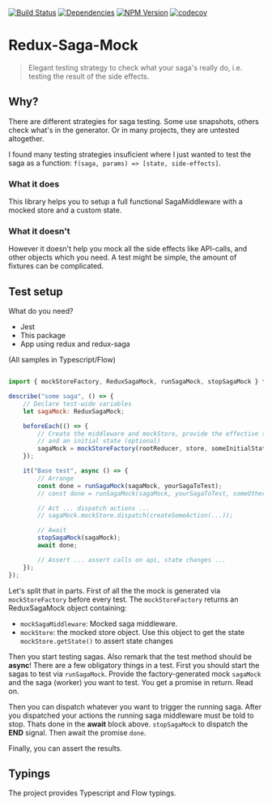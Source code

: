 [![Build Status](https://travis-ci.org/giespaepen/redux-mock-saga.svg?branch=master)](https://travis-ci.org/giespaepen/redux-mock-saga)
[![Dependencies](https://david-dm.org/giespaepen/redux-mock-saga.svg)](https://david-dm.org/giespaepen/redux-mock-saga)
[![NPM Version](https://badge.fury.io/js/redux-mock-saga.svg)](https://badge.fury.io/js/redux-mock-saga)
[![codecov](https://codecov.io/gh/giespaepen/redux-mock-saga/branch/master/graph/badge.svg)](https://codecov.io/gh/giespaepen/redux-mock-saga)

# Redux-Saga-Mock
> Elegant testing strategy to check what your saga's really do, i.e. testing the result of the side effects.

## Why?
There are different strategies for saga testing. Some use snapshots, others check what's in the generator. Or in many projects, they are untested altogether.

I found many testing strategies insuficient where I just wanted to test the saga as a function: `f(saga, params) => [state, side-effects]`.

### What it does
This library helps you to setup a full functional SagaMiddleware with a mocked store and a custom state. 

### What it doesn't
However it doesn't help you mock all the side effects like API-calls, and other objects which you need. A test might be simple, the amount of fixtures can be complicated.

## Test setup
What do you need?

- Jest
- This package
- App using redux and redux-saga

(All samples in Typescript/Flow)

```javascript

import { mockStoreFactory, ReduxSagaMock, runSagaMock, stopSagaMock } from "redux-saga-mock";

describe("some saga", () => {
    // Declare test-wide variables
    let sagaMock: ReduxSagaMock;

    beforeEach(() => {
        // Create the middleware and mockStore, provide the effective store used in your application
        // and an initial state (optional)
        sagaMock = mockStoreFactory(rootReducer, store, someInitialState);
    });

    it("Base test", async () => {
        // Arrange
        const done = runSagaMock(sagaMock, yourSagaToTest);
        // const done = runSagaMock(sagaMock, yourSagaToTest, someOtherSagaToTest,...)

        // Act ... dispatch actions ...
        // sagaMock.mockStore.dispatch(createSomeAction(...));

        // Await
        stopSagaMock(sagaMock);
        await done;

        // Assert ... assert calls on api, state changes ...
    });
});

```

Let's split that in parts. First of all the the mock is generated via `mockStoreFactory` before every test.
The `mockStoreFactory` returns an ReduxSagaMock object containing:

- `mockSagaMiddleware`: Mocked saga middleware.
- `mockStore`: the mocked store object. Use this object to get the state `mockStore.getState()` to assert state changes

Then you start testing sagas. Also remark that the test method should be **async**! There are a few obligatory things in a test. First you should start the sagas to test via `runSagaMock`. Provide the factory-generated mock `sagaMock` and the saga (worker) you want to test. You get a promise in return. Read on.

Then you can dispatch whatever you want to trigger the running saga. After you dispatched your actions the running saga middleware must be told to stop. Thats done in the **await** block above. `stopSagaMock` to dispatch the **END** signal. Then await the promise `done`.

Finally, you can assert the results. 

## Typings
The project provides Typescript and Flow typings.
